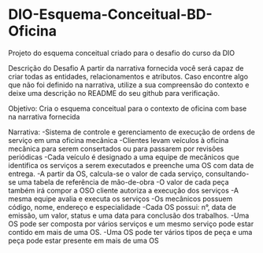 # DIO-Esquema-Conceitual-BD-Oficina
Projeto do esquema conceitual criado para o desafio do curso da DIO

Descrição do Desafio
A partir da narrativa fornecida você será capaz de criar todas as entidades, relacionamentos e atributos. Caso encontre algo que não foi definido na narrativa, utilize a sua compreensão do contexto e deixe uma descrição no README do seu github para verificação.

Objetivo:
Cria o esquema conceitual para o contexto de oficina com base na narrativa fornecida

Narrativa:
-Sistema de controle e gerenciamento de execução de ordens de serviço em uma oficina mecânica
-Clientes levam veículos à oficina mecânica para serem consertados ou para passarem por revisões periódicas
-Cada veículo é designado a uma equipe de mecânicos que identifica os serviços a serem executados e preenche uma OS com data de entrega.
-A partir da OS, calcula-se o valor de cada serviço, consultando-se uma tabela de referência de mão-de-obra
-O valor de cada peça também irá compor a OSO cliente autoriza a execução dos serviços
-A mesma equipe avalia e executa os serviços
-Os mecânicos possuem código, nome, endereço e especialidade
-Cada OS possui: n°, data de emissão, um valor, status e uma data para conclusão dos trabalhos.
-Uma OS pode ser composta por vários serviços e um mesmo serviço pode estar contido em mais de uma OS.
-Uma OS pode ter vários tipos de peça e uma peça pode estar presente em mais de uma OS
